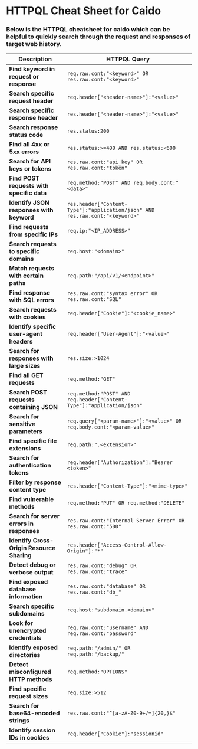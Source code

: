 # HTTPQL Cheat Sheet for Caido

### Below is the HTTPQL cheatsheet for caido which can be helpful to quickly search through the request and responses of target web history.

| **Description**                          | **HTTPQL Query**                                                                                          |
|------------------------------------------|----------------------------------------------------------------------------------------------------------|
| **Find keyword in request or response**  | `req.raw.cont:"<keyword>" OR res.raw.cont:"<keyword>"`                                                   |
| **Search specific request header**       | `req.header["<header-name>"]:"<value>"`                                                                  |
| **Search specific response header**      | `res.header["<header-name>"]:"<value>"`                                                                  |
| **Search response status code**          | `res.status:200`                                                                                         |
| **Find all 4xx or 5xx errors**           | `res.status:>=400 AND res.status:<600`                                                                   |
| **Search for API keys or tokens**        | `res.raw.cont:"api_key" OR res.raw.cont:"token"`                                                         |
| **Find POST requests with specific data**| `req.method:"POST" AND req.body.cont:"<data>"`                                                           |
| **Identify JSON responses with keyword** | `res.header["Content-Type"]:"application/json" AND res.raw.cont:"<keyword>"`                             |
| **Find requests from specific IPs**      | `req.ip:"<IP_ADDRESS>"`                                                                                  |
| **Search requests to specific domains**  | `req.host:"<domain>"`                                                                                    |
| **Match requests with certain paths**    | `req.path:"/api/v1/<endpoint>"`                                                                          |
| **Find response with SQL errors**        | `res.raw.cont:"syntax error" OR res.raw.cont:"SQL"`                                                      |
| **Search requests with cookies**         | `req.header["Cookie"]:"<cookie_name>"`                                                                   |
| **Identify specific user-agent headers** | `req.header["User-Agent"]:"<value>"`                                                                     |
| **Search for responses with large sizes**| `res.size:>1024`                                                                                         |
| **Find all GET requests**                | `req.method:"GET"`                                                                                       |
| **Search POST requests containing JSON** | `req.method:"POST" AND req.header["Content-Type"]:"application/json"`                                    |
| **Search for sensitive parameters**      | `req.query["<param-name>"]:"<value>" OR req.body.cont:"<param-value>"`                                   |
| **Find specific file extensions**        | `req.path:".<extension>"`                                                                                |
| **Search for authentication tokens**     | `req.header["Authorization"]:"Bearer <token>"`                                                           |
| **Filter by response content type**      | `res.header["Content-Type"]:"<mime-type>"`                                                               |
| **Find vulnerable methods**              | `req.method:"PUT" OR req.method:"DELETE"`                                                                |
| **Search for server errors in responses**| `res.raw.cont:"Internal Server Error" OR res.raw.cont:"500"`                                             |
| **Identify Cross-Origin Resource Sharing**| `res.header["Access-Control-Allow-Origin"]:"*"`                                                          |
| **Detect debug or verbose output**       | `res.raw.cont:"debug" OR res.raw.cont:"trace"`                                                           |
| **Find exposed database information**    | `res.raw.cont:"database" OR res.raw.cont:"db_"`                                                          |
| **Search specific subdomains**           | `req.host:"subdomain.<domain>"`                                                                          |
| **Look for unencrypted credentials**     | `req.raw.cont:"username" AND req.raw.cont:"password"`                                                    |
| **Identify exposed directories**         | `req.path:"/admin/" OR req.path:"/backup/"`                                                              |
| **Detect misconfigured HTTP methods**    | `req.method:"OPTIONS"`                                                                                   |
| **Find specific request sizes**          | `req.size:>512`                                                                                          |
| **Search for base64-encoded strings**    | `res.raw.cont:"^[a-zA-Z0-9+/=]{20,}$"`                                                                   |
| **Identify session IDs in cookies**      | `req.header["Cookie"]:"sessionid"`                                                                       |
